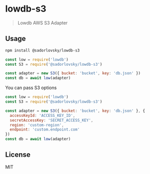 # lowdb-s3

> Lowdb AWS S3 Adapter

## Usage

```bash
npm install @sadorlovsky/lowdb-s3
```

```js
const low = require('lowdb')
const S3 = require('@sadorlovsky/lowdb-s3')

const adapter = new S3({ bucket: 'bucket', key: 'db.json' })
const db = await low(adapter)
```

You can pass S3 options

```js
const low = require('lowdb')
const S3 = require('@sadorlovsky/lowdb-s3')

const adapter = new S3({ bucket: 'bucket', key: 'db.json' }, {
  accessKeyId: 'ACCESS_KEY_ID',
  secretAccessKey: 'SECRET_ACCESS_KEY',
  region: 'custom-region',
  endpoint: 'custom.endpoint.com'
})
const db = await low(adapter)
```

## License

MIT
